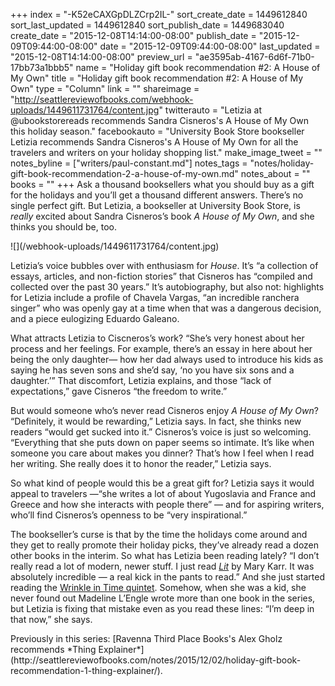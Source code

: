 +++
index = "-K52eCAXGpDLZCrp2IL-"
sort_create_date = 1449612840
sort_last_updated = 1449612840
sort_publish_date = 1449683040
create_date = "2015-12-08T14:14:00-08:00"
publish_date = "2015-12-09T09:44:00-08:00"
date = "2015-12-09T09:44:00-08:00"
last_updated = "2015-12-08T14:14:00-08:00"
preview_url = "ae3595ab-4167-6d6f-71b0-17bb73a1bbb5"
name = "Holiday gift book recommendation #2: A House of My Own"
title = "Holiday gift book recommendation #2: A House of My Own"
type = "Column"
link = ""
shareimage = "http://seattlereviewofbooks.com/webhook-uploads/1449611731764/content.jpg"
twitterauto = "Letizia at @ubookstorereads recommends Sandra Cisneros's A House of My Own this holiday season."
facebookauto = "University Book Store bookseller Letizia recommends Sandra Cisneros's A House of My Own for all the travelers and writers on your holiday shopping list."
make_image_tweet = ""
notes_byline = ["writers/paul-constant.md"]
notes_tags = "notes/holiday-gift-book-recommendation-2-a-house-of-my-own.md"
notes_about = ""
books = ""
+++
Ask a thousand booksellers what you should buy as a gift for the holidays and you’ll get a thousand different answers. There’s no single perfect gift. But Letizia, a bookseller at University Book Store, is *really* excited about Sandra Cisneros’s book *A House of My Own*, and she thinks you should be, too.

<p class="image-left">![](/webhook-uploads/1449611731764/content.jpg)</p> 

Letizia’s voice bubbles over with enthusiasm for *House*. It’s “a collection of essays, articles, and non-fiction stories” that Cisneros has “compiled and collected over the past 30 years.” It’s autobiography, but also not: highlights for Letizia include a profile of  Chavela Vargas, “an incredible ranchera singer” who was openly gay at a time when that was a dangerous decision, and a piece eulogizing Eduardo Galeano. 

 What attracts Letizia to Ciscneros’s work? “She’s very honest about her process and her feelings. For example, there’s an essay in here about her being the only daughter— how her dad always used to introduce his kids as saying he has seven sons and she’d say, ‘no you have six sons and a daughter.’”  That discomfort, Letizia explains, and those “lack of expectations,” gave Cisneros “the freedom to write.”

But would someone who’s never read Cisneros enjoy *A House of My Own*? “Definitely, it would be rewarding,” Letizia says. In fact, she thinks new readers “would get sucked into it.” Cisneros’s voice is just so welcoming. “Everything that she puts down on paper seems so intimate. It’s like when someone you care about makes you dinner? That’s how I feel when I read her writing. She really does it to honor the reader,” Letizia says.

So what kind of people would this be a great gift for? Letizia says it would appeal to travelers —“she writes a lot of about Yugoslavia and France and Greece and how she interacts with people there” — and for aspiring writers, who’ll find Cisneros’s openness to be “very inspirational.” 

The bookseller’s curse is that by the time the holidays come around and they get to really promote their holiday picks, they’ve already read a dozen other books in the interim. So what has Letizia been reading lately? “I don’t really read a lot of modern, newer stuff. I just read [*Lit*](http://www4.bookstore.washington.edu/_trade/ShowTitleUBS2.taf?ActionArg=Title&ISBN=9780060596996&SKU=6871754&sdb=ALL) by Mary Karr. It was absolutely incredible — a real kick in the pants to read.” And she just started reading the [Wrinkle in Time quintet](http://www4.bookstore.washington.edu/_trade/ShowTitleUBS2.taf?ActionArg=Title&ISBN=9780312373511&SKU=2696719&sdb=ALL). Somehow, when she was a kid, she never found out Madeline L’Engle wrote more than one book in the series, but Letizia is fixing that mistake even as you read these lines: “I’m deep in that now,” she says.

<p class="footer">Previously in this series: [Ravenna Third Place Books's Alex Gholz recommends *Thing Explainer*](http://seattlereviewofbooks.com/notes/2015/12/02/holiday-gift-book-recommendation-1-thing-explainer/).</p>